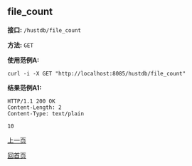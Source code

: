## file_count ##

**接口:** `/hustdb/file_count`

**方法:** `GET`

**使用范例A:**

    curl -i -X GET "http://localhost:8085/hustdb/file_count"

**结果范例A1:**

	HTTP/1.1 200 OK
	Content-Length: 2
	Content-Type: text/plain

	10

[上一页](../hustdb.md)

[回首页](../../../index.md)